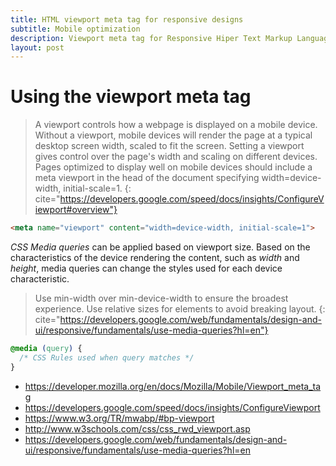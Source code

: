 ```yaml
---
title: HTML viewport meta tag for responsive designs
subtitle: Mobile optimization
description: Viewport meta tag for Responsive Hiper Text Markup Language designs
layout: post
---
```


# Using the viewport meta tag

> A viewport controls how a webpage is displayed on a mobile device. Without a viewport, mobile devices will render the page at a typical desktop screen width, scaled to fit the screen. Setting a viewport gives control over the page's width and scaling on different devices.
>  Pages optimized to display well on mobile devices should include a meta viewport in the head of the document specifying width=device-width, initial-scale=1. 
{: cite="https://developers.google.com/speed/docs/insights/ConfigureViewport#overview"}
 
~~~ html
<meta name="viewport" content="width=device-width, initial-scale=1">
~~~

_CSS Media queries_ can be applied based on viewport size. Based on the characteristics of the device rendering the content, such as _width_ and _height_, media queries can change the styles used for each device characteristic.

> Use min-width over min-device-width to ensure the broadest experience.
> Use relative sizes for elements to avoid breaking layout.
{: cite="https://developers.google.com/web/fundamentals/design-and-ui/responsive/fundamentals/use-media-queries?hl=en"}

~~~ css
@media (query) {
  /* CSS Rules used when query matches */
}
~~~

+ <https://developer.mozilla.org/en/docs/Mozilla/Mobile/Viewport_meta_tag>
+ <https://developers.google.com/speed/docs/insights/ConfigureViewport>
+ <https://www.w3.org/TR/mwabp/#bp-viewport>
+ <http://www.w3schools.com/css/css_rwd_viewport.asp>
+ <https://developers.google.com/web/fundamentals/design-and-ui/responsive/fundamentals/use-media-queries?hl=en>
